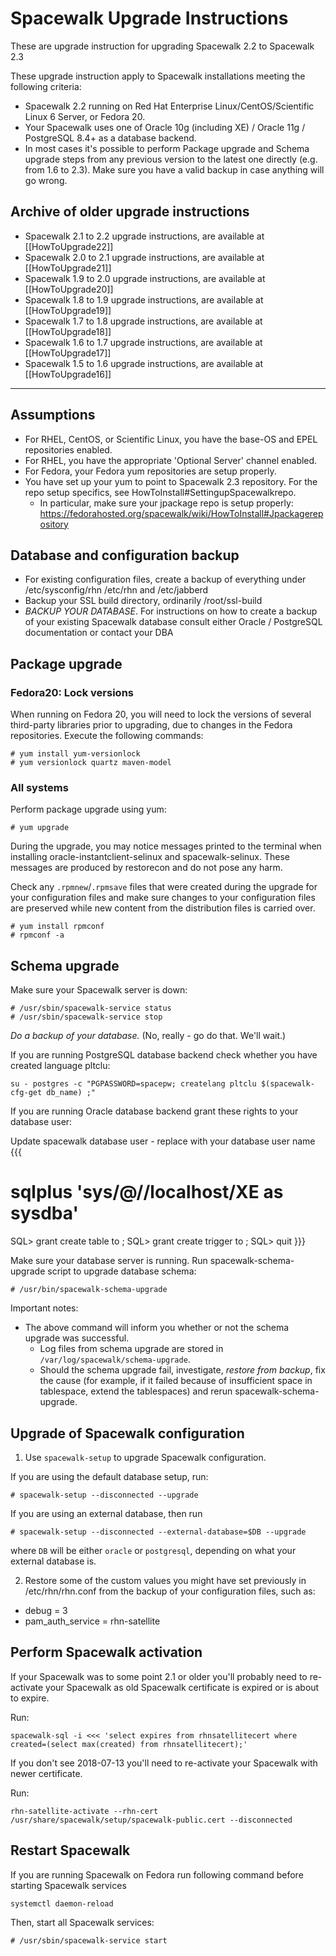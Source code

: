 # Spacewalk Upgrade Instructions



These are upgrade instruction for upgrading Spacewalk 2.2 to Spacewalk 2.3

These upgrade instruction apply to Spacewalk installations meeting the following criteria:

  *  Spacewalk 2.2 running on Red Hat Enterprise Linux/CentOS/Scientific Linux 6 Server, or Fedora 20.
  *  Your Spacewalk uses one of Oracle 10g (including XE) / Oracle 11g / PostgreSQL 8.4+ as a database backend.
  *  In most cases it's possible to perform Package upgrade and Schema upgrade steps from any previous version to the latest one directly (e.g. from 1.6 to 2.3). Make sure you have a valid backup in case anything will go wrong.
## Archive of older upgrade instructions



 * Spacewalk 2.1 to 2.2 upgrade instructions, are available at [[HowToUpgrade22]]
 * Spacewalk 2.0 to 2.1 upgrade instructions, are available at [[HowToUpgrade21]]
 * Spacewalk 1.9 to 2.0 upgrade instructions, are available at [[HowToUpgrade20]]
 * Spacewalk 1.8 to 1.9 upgrade instructions, are available at [[HowToUpgrade19]]
 * Spacewalk 1.7 to 1.8 upgrade instructions, are available at [[HowToUpgrade18]]
 * Spacewalk 1.6 to 1.7 upgrade instructions, are available at [[HowToUpgrade17]]
 * Spacewalk 1.5 to 1.6 upgrade instructions, are available at [[HowToUpgrade16]]

----
## Assumptions



  * For RHEL, CentOS, or Scientific Linux, you have the base-OS and EPEL repositories enabled.
  * For RHEL, you have the appropriate 'Optional Server' channel enabled.
  * For Fedora, your Fedora yum repositories are setup properly.
  * You have set up your yum to point to Spacewalk 2.3 repository. For the repo setup specifics, see HowToInstall#SettingupSpacewalkrepo.
    * In particular, make sure your jpackage repo is setup properly: https://fedorahosted.org/spacewalk/wiki/HowToInstall#Jpackagerepository
## Database and configuration backup



  *  For existing configuration files, create a backup of everything under /etc/sysconfig/rhn /etc/rhn and /etc/jabberd
  *  Backup your SSL build directory, ordinarily /root/ssl-build
  *  *BACKUP YOUR DATABASE*. For instructions on how to create a backup of your existing Spacewalk database consult either Oracle / PostgreSQL documentation or contact your DBA
## Package upgrade

### Fedora20: Lock versions




When running on Fedora 20, you will need to lock the versions of several third-party libraries prior to upgrading, due to changes in the Fedora repositories.
Execute the following commands:

    # yum install yum-versionlock
    # yum versionlock quartz maven-model
### All systems



Perform package upgrade using yum:

    # yum upgrade

During the upgrade, you may notice messages printed to the terminal when installing oracle-instantclient-selinux and spacewalk-selinux. These messages are produced by restorecon and do not pose any harm.

Check any `.rpmnew`/`.rpmsave` files that were created during the upgrade for your configuration files and make sure changes to your configuration files are preserved while new content from the distribution files is carried over.

    # yum install rpmconf
    # rpmconf -a
## Schema upgrade



Make sure your Spacewalk server is down:

    # /usr/sbin/spacewalk-service status
    # /usr/sbin/spacewalk-service stop

*Do a backup of your database.* (No, really - go do that.  We'll wait.)

If you are running PostgreSQL database backend check whether you have created language pltclu:

    su - postgres -c "PGPASSWORD=spacepw; createlang pltclu $(spacewalk-cfg-get db_name) ;"

If you are running Oracle database backend grant these rights to your database user:

Update spacewalk database user - replace <spacewalk> with your database user name 
{{{ 
# sqlplus 'sys/<password>@//localhost/XE as sysdba' 
SQL> grant create table to <spacewalk>; 
SQL> grant create trigger to <spacewalk>; 
SQL> quit 
}}} 

Make sure your database server is running. Run spacewalk-schema-upgrade script to upgrade database schema:

    # /usr/bin/spacewalk-schema-upgrade

Important notes:

  * The above command will inform you whether or not the schema upgrade was successful.
    * Log files from schema upgrade are stored in `/var/log/spacewalk/schema-upgrade`.
    * Should the schema upgrade fail, investigate, *restore from backup*, fix the cause (for example, if it failed because of insufficient space in tablespace, extend the tablespaces) and rerun spacewalk-schema-upgrade.
## Upgrade of Spacewalk configuration



  1. Use `spacewalk-setup` to upgrade Spacewalk configuration. 

  If you are using the default database setup, run:

    # spacewalk-setup --disconnected --upgrade

  If you are using an external database, then run

    # spacewalk-setup --disconnected --external-database=$DB --upgrade

  where `DB` will be either `oracle` or `postgresql`, depending on what your external database is.

  2. Restore some of the custom values you might have set previously in /etc/rhn/rhn.conf from the backup of your configuration files, such as:

  *  debug = 3
  *  pam_auth_service = rhn-satellite
## Perform Spacewalk activation



If your Spacewalk was to some point 2.1 or older you'll probably need to re-activate your Spacewalk as old Spacewalk certificate is expired or is about to expire.

Run:

    spacewalk-sql -i <<< 'select expires from rhnsatellitecert where created=(select max(created) from rhnsatellitecert);'

If you don't see 2018-07-13 you'll need to re-activate your Spacewalk with newer certificate.

Run:

    rhn-satellite-activate --rhn-cert /usr/share/spacewalk/setup/spacewalk-public.cert --disconnected
## Restart Spacewalk



If you are running Spacewalk on Fedora run following command before starting Spacewalk services

    systemctl daemon-reload

Then, start all Spacewalk services:

    # /usr/sbin/spacewalk-service start